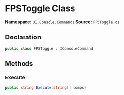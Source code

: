 # FPSToggle Class

**Namespace:** `UI.Console.Commands`
**Source:** `FPSToggle.cs`

## Declaration

```csharp
public class FPSToggle : IConsoleCommand
```

## Methods

### Execute

```csharp
public string Execute(string[] comps)
```

